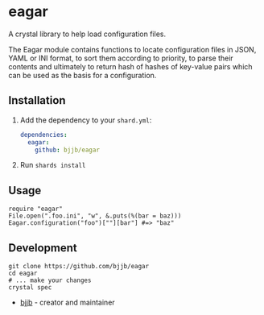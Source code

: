 # eagar

A crystal library to help load configuration files.

The Eagar module contains functions to locate configuration files in JSON, YAML
or INI format, to sort them according to priority, to parse their contents and
ultimately to return hash of hashes of key-value pairs which can be used as the
basis for a configuration.

## Installation

1. Add the dependency to your `shard.yml`:

   ```yaml
   dependencies:
     eagar:
       github: bjjb/eagar
   ```

2. Run `shards install`

## Usage

```crystal
require "eagar"
File.open(".foo.ini", "w", &.puts(%(bar = baz)))
Eagar.configuration("foo")[""][bar"] #=> "baz"
```

## Development

```
git clone https://github.com/bjjb/eagar
cd eagar
# ... make your changes
crystal spec
```
- [bjjb](https://bjjb.srht.site) - creator and maintainer
